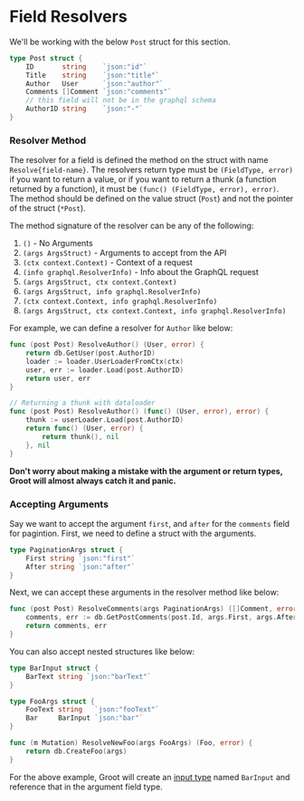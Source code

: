 # Field Resolvers

We'll be working with the below `Post` struct for this section.

```go
type Post struct {
	ID       string    `json:"id"`
	Title    string    `json:"title"`
	Author   User      `json:"author"`
	Comments []Comment `json:"comments"`
	// this field will not be in the graphql schema
	AuthorID string    `json:"-"`
}
```

### Resolver Method

The resolver for a field is defined the method on the struct with name `Resolve{field-name}`.
The resolvers return type must be `(FieldType, error)` if you want to return a value, or if you want to return a thunk (a function returned by a function), it must be `(func() (FieldType, error), error)`. The method should be defined on the value struct (`Post`) and not the pointer of the struct (`*Post`).

The method signature of the resolver can be any of the following:

1. `()` - No Arguments
2. `(args ArgsStruct)` - Arguments to accept from the API
3. `(ctx context.Context)` - Context of a request
4. `(info graphql.ResolverInfo)` - Info about the GraphQL request
5. `(args ArgsStruct, ctx context.Context)`
6. `(args ArgsStruct, info graphql.ResolverInfo)`
7. `(ctx context.Context, info graphql.ResolverInfo)`
8. `(args ArgsStruct, ctx context.Context, info graphql.ResolverInfo)`

For example, we can define a resolver for `Author` like below:

```go
func (post Post) ResolveAuthor() (User, error) {
	return db.GetUser(post.AuthorID)
	loader := loader.UserLoaderFromCtx(ctx)
	user, err := loader.Load(post.AuthorID)
	return user, err
}

// Returning a thunk with dataloader
func (post Post) ResolveAuthor() (func() (User, error), error) {
	thunk := userLoader.Load(post.AuthorID)
	return func() (User, error) {
		return thunk(), nil
	}, nil
}
```

**Don't worry about making a mistake with the argument or return types, Groot will almost always catch it and panic.**

### Accepting Arguments

Say we want to accept the argument `first`, and `after` for the `comments` field for pagintion. First, we need to define a struct with the arguments.

```go
type PaginationArgs struct {
	First string `json:"first"`
	After string `json:"after"`
}
```

Next, we can accept these arguments in the resolver method like below:

```go
func (post Post) ResolveComments(args PaginationArgs) ([]Comment, error) {
	comments, err := db.GetPostComments(post.Id, args.First, args.After)
	return comments, err
}
```

You can also accept nested structures like below:

```go
type BarInput struct {
	BarText string `json:"barText"`
}

type FooArgs struct {
	FooText string   `json:"fooText"`
	Bar     BarInput `json:"bar"`
}

func (m Mutation) ResolveNewFoo(args FooArgs) (Foo, error) {
	return db.CreateFoo(args)
}
```

For the above example, Groot will create an [input type](https://graphql.org/learn/schema/#input-types) named `BarInput` and reference that in the argument field type.

<!-- ### Context -->
